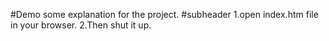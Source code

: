 #Demo
some explanation for the project.
#subheader
1.open index.htm file in your browser.
2.Then shut it up.